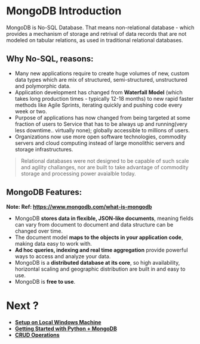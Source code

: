 # MongoDB Introduction

MongoDB is No-SQL Database. That means non-relational database - which provides a mechanism of storage and retrival of data records that are not modeled on tabular relations, as used in traditional relational databases.

## Why No-SQL, reasons:
- Many new applications require to create huge volumes of new, custom data types which are mix of structured, semi-structured, unstructured and polymorphic data.
- Application development has changed from **Waterfall Model** (which takes long production times - typically 12-18 months) to new rapid faster methods like Agile Sprints, iterating quickly and pushing code every week or two.
- Purpose of applications has now changed from being targeted at some fraction of users to Service that has to be always up and running(very less downtime.. virtually none); globally accessible to millions of users.
- Organizations now use more open software technologies, commodity servers and cloud computing instead of large monolithic servers and storage infrastructures.

> Relational databases were not designed to be capable of such scale and agility challanges, nor are built to take advantage of commodity storage and processing power avaialble today.


## MongoDB Features:
__Note: Ref: https://www.mongodb.com/what-is-mongodb__

- MongoDB **stores data in flexible, JSON-like documents**, meaning fields can vary from document to document and data structure can be changed over time.
- The document model **maps to the objects in your application code**, making data easy to work with.
- **Ad hoc queries, indexing and real time aggregation** provide powerful ways to access and analyze your data.
- MongoDB is a **distributed database at its core**, so high availability, horizontal scaling and geographic distribution are built in and easy to use.
- MongoDB is **free to use**.


# Next ?
- **[Setup on Local Windows Machine](https://github.com/nkpydev/Learning-MongoDB/blob/master/Mongo_Install_Windows.md)**
- **[Getting Started with Python + MongoDB](https://github.com/nkpydev/Learning-MongoDB/blob/master/Mongo_Python.md)**
- **[CRUD Operations](https://github.com/nkpydev/Learning-MongoDB/blob/master/Mongo_CRUD.md)**